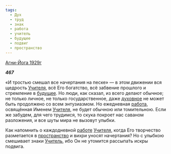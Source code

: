 ```yaml
---
tags:
  - Дух
  - труд
  - знак
  - работа
  - учитель
  - будущее
  - подвиг
  - пространство
---
```

[Агни-Йога 1929г](https://127.0.0.1:4002/agni/1929)

___467___

«И тростью смешал все начертания на песке» — в этом движении вся щедрость [Учителя](../../../tags/#учитель), всё Его богатство, всё забвение прошлого и стремление в [будущее](../../../tags/#будущее). Но люди, как сказал, из всего делают обычное; не только личное, не только государственное, даже [духовное](../../../tags/#Дух) не может быть продолжено со всем энтузиазмом. Но ежедневная [работа](../../../tags/#работа), освящённая Именем [Учителя](../../../tags/#учитель), не будет обычною или томительною. Если же забудем, для чего трудимся, то скука покроет нас саваном разложения, и все шуты мира не вызовут улыбки.   

Как напомнить о каждодневной [работе](../../../tags/#работа) [Учителя](../../../tags/#учитель), когда Его творчество разметается в [пространство](../../../tags/#пространство) и вихри уносят начертания? Но с улыбкою смешивает знаки [Учитель](../../../tags/#учитель), ибо Он не утомится рассыпа́ть искры подвига.